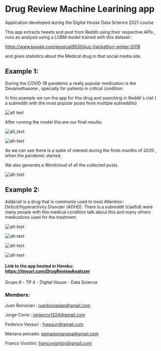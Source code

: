 # Drug Review Machine Learining app

Application developed during the Digital House Data Science 2021 course 

This app extracts tweets and post from Reddit using their respective APIs , runs an analysis using a LGBM model trained with this dataset :

https://www.kaggle.com/jessicali9530/kuc-hackathon-winter-2018

and gives statistics about the Medical drug in that social media site.

## Example 1:

During the COVID-19 pandemic a really popular medication is the Dexamethasone , specially for patients in critical condition.

In this example we run the app for this drug and searching in Reddit´s r/all ( a subreddit with the most popular posts from multiple subreddits)

![alt text](https://github.com/jboirazian/Drug-Review-Machine-Learning-app/blob/main/images/11-9-2021%2014.9.16%201.jpg)

After running the model this are our final results:

![alt_text](https://github.com/jboirazian/Drug-Review-Machine-Learning-app/blob/main/images/newplot%20(34).png)

![alt-text](https://github.com/jboirazian/Drug-Review-Machine-Learning-app/blob/main/images/newplot%20(33).png)

As we can see there is a spike of interest during the firsts months of 2020 , when the pandemic started.

We also generate a Wordcloud of all the collected posts.

![alt-text](https://github.com/jboirazian/Medical-Drug-Review-Machine-Learning-app/blob/main/images/2678d923e9c4519bb72e56b315be37ae97ae463c609b6bc58ff16709%20(1).jpeg)

## Example 2:

Adderall is a drug that is commonly used to treat Attention-Deficit/Hyperactivity Disorder (ADHD). There is a subreddit (r/adhd) were many people with this medical condition talk about this and many others medications used for the treatment.

![alt-text](https://github.com/jboirazian/Medical-Drug-Review-Machine-Learning-app/blob/main/images/11-9-2021%2016.9.27%201.jpg)

![alt-text](https://github.com/jboirazian/Medical-Drug-Review-Machine-Learning-app/blob/main/images/newplot%20(35).png)

![alt-text](https://github.com/jboirazian/Medical-Drug-Review-Machine-Learning-app/blob/main/images/newplot%20(36).png)

![alt-text](https://github.com/jboirazian/Medical-Drug-Review-Machine-Learning-app/blob/main/images/75eda44ec38f1ab9f41a1124e21135c1df9ae9da0faf3c46224e9d8e.jpeg)


#### Link to the app hosted in Heroku:  https://tinyurl.com/DrugReviewAnalyzer

Grupo 6 - TP 4 - Digital House - Data Science

### Members: 

Juan Boirazian : juanboirazian@gmail.com

Jorge Corro : jorgeccv1224@gmail.com

Federico Vessuri : fvessuri@gmail.com

Mariana peinado: peinadomariana@gmail.com

Franco Visintini: francovisintini@gmail.com


